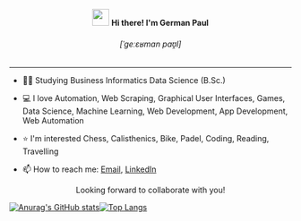 <!-- Heading -->
<div align="center">
  <p>
  <img src = "https://raw.githubusercontent.com/MartinHeinz/MartinHeinz/master/wave.gif" width = 30px> 
    <strong>
      Hi there! I'm German Paul
    </strong>
  </p>
</div>

<div align="center">
  <h6>
    [ˈɡeːɛʁman paʊ̯l]
  </h6>
</div>

<!-- About section -->
--- 
- 👨‍🎓 Studying Business Informatics Data Science (B.Sc.)

- 💻 I love Automation, Web Scraping, Graphical User Interfaces, Games, Data Science, Machine Learning, Web Development, App Development, Web Automation

- ⭐️ I'm interested Chess, Calisthenics, Bike, Padel, Coding, Reading, Travelling

- 📫 How to reach me: [Email](mailto:automatedbygerman@gmail.com?subject=Github%20%3C%20YOUR%20SUBJECT%3E%20), [LinkedIn](https://www.linkedin.com/in/germanpaul12)

<p align="center"> Looking forward to collaborate with you! </p>

[![Anurag's GitHub stats](https://github-readme-stats.vercel.app/api?username=GermanPaul12&show_icons=true&theme=tokyonight)](https://github.com/anuraghazra/github-readme-stats)[![Top Langs](https://github-readme-stats-git-masterrstaa-rickstaa.vercel.app/api/top-langs/?username=GermanPaul12&layout=compact&theme=tokyonight&show_icons=true)](https://github.com/anuraghazra/github-readme-stats)
